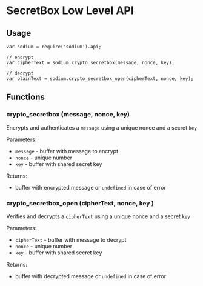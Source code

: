 # SecretBox Low Level API

## Usage

    var sodium = require('sodium').api;

    // encrypt
    var cipherText = sodium.crypto_secretbox(message, nonce, key);

    // decrypt
    var plainText = sodium.crypto_secretbox_open(cipherText, nonce, key);

## Functions

### crypto_secretbox (message, nonce, key)

Encrypts and authenticates a `message` using a unique nonce and a secret `key`

Parameters:

  * `message` - buffer with message to encrypt
  * `nonce` - unique number
  * `key` - buffer with shared secret key

Returns:

  * buffer with encrypted message or `undefined` in case of error

### crypto_secretbox_open (cipherText, nonce, key )

Verifies and decrypts a `cipherText` using a unique nonce and a secret `key`

Parameters:

  * `cipherText` - buffer with message to decrypt
  * `nonce` - unique number
  * `key` - buffer with shared secret key

Returns:

  * buffer with decrypted message or `undefined` in case of error